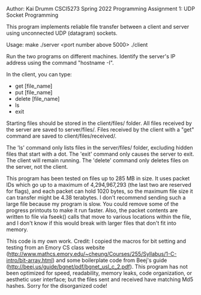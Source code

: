 Author: Kai Drumm
CSCI5273 Spring 2022
Programming Assignment 1: UDP Socket Programming

This program implements reliable file transfer between a client and server using unconnected UDP (datagram) sockets.

Usage:
make
./server <port number above 5000>
./client <ip address of server> <matching port number>

Run the two programs on different machines. Identify the server's IP address using the command "hostname -I". 

In the client, you can type:
- get [file_name]
- put [file_name]
- delete [file_name]
- ls
- exit

Starting files should be stored in the client/files/ folder. All files received by the server are saved to server/files/. Files received by the client with a "get" command are saved to client/files/received/.

The 'ls' command only lists files in the server/files/ folder, excluding hidden files that start with a dot.
The 'exit' command only causes the server to exit. The client will remain running.
The 'delete' command only deletes files on the server, not the client.


This program has been tested on files up to 285 MB in size. It uses packet IDs which go up to a maximum of
4,294,967,293 (the last two are reserved for flags), and each packet can hold 1020 bytes, so the maximum file size it can transfer might be 4.38 terabytes.
I don't recommend sending such a large file because my program is slow. 
You could remove some of the progress printouts to make it run faster.
Also, the packet contents are written to file via fseek() calls that move to various locations within the file, 
and I don't know if this would break with larger files that don't fit into memory.

This code is my own work. Credit:  I copied the macros for bit setting and testing from an Emory CS class website 
(http://www.mathcs.emory.edu/~cheung/Courses/255/Syllabus/1-C-intro/bit-array.html)
and some boilerplate code from Beej's guide (http://beej.us/guide/bgnet/pdf/bgnet_usl_c_2.pdf).
This program has not been optimized for speed, readability, memory leaks, code organization, or aesthetic user interface; 
but the files sent and received have matching Md5 hashes.
Sorry for the disorganized code!